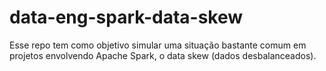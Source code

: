 # data-eng-spark-data-skew
Esse repo tem como objetivo simular uma situação bastante comum em projetos envolvendo Apache Spark, o data skew (dados desbalanceados).
